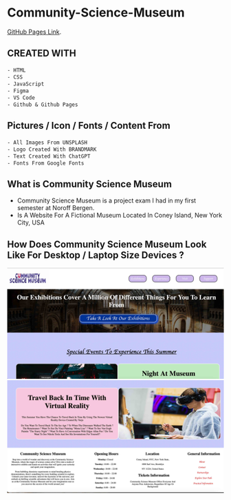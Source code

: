# Community-Science-Museum

[GitHub Pages Link](https://akb-official.github.io/Community-Science-Museum/).

## CREATED WITH
```
- HTML
- CSS
- JavaScript
- Figma 
- VS Code
- Github & Github Pages
```

## Pictures / Icon / Fonts / Content From
```
- All Images From UNSPLASH
- Logo Created With BRANDMARK
- Text Created With ChatGPT
- Fonts From Google Fonts
```

## What is Community Science Museum 
- Community Science Museum is a project exam I had in my first semester at Noroff Bergen.
- Is A Website For A Fictional Museum Located In Coney Island, New York City, USA

## How Does Community Science Museum Look Like For Desktop / Laptop Size Devices ?
![Home Page Top](./media/read-me-media/home-page-latop.jpg)
![Home Page Bottom](./media/read-me-media/home-page-laptop.jpg)